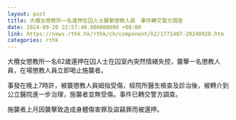 ```yaml
---
layout: post
title: 大欖女懲教所一名還押在囚人士襲擊懲教人員　事件轉交警方調查
date: 2024-09-20 22:57:40.000000000 +08:00
link: https://news.rthk.hk/rthk/ch/component/k2/1771407-20240920.htm
categories: rthk
---
```


大欖女懲教所一名62歲還押在囚人士在囚室內突然情緒失控，襲擊一名懲教人員，在場懲教人員立即喝止施襲者。

事發在晚上7時許，被襲懲教人員姆指受傷，經院所醫生檢查及診治後，被轉介到公立醫院進一步治理，施襲者並無受傷。事件已轉交警方調查。

施襲者上月因襲擊致造成身體傷害罪及盜竊罪而被還押。
